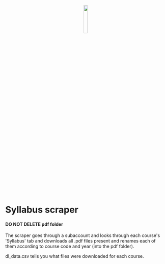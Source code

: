 <p align="center">
<img src="https://physicaltherapy.med.ubc.ca/files/2012/05/UBC-logo-signature-blue.gif" height=15% width=15%
</p>
  
# Syllabus scraper

#### DO NOT DELETE pdf folder

The scraper goes through a subaccount and looks through each course's 'Syllabus' tab and downloads all .pdf files present and renames each of them according to course code and year (into the pdf folder).

dl_data.csv tells you what files were downloaded for each course.
